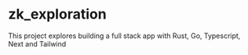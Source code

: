 # zk_exploration
This project explores building a full stack app with Rust, Go, Typescript, Next and Tailwind
